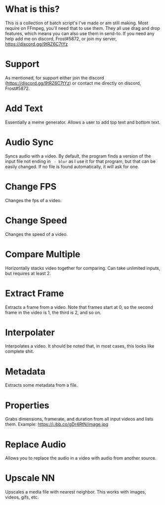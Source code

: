 # What is this?
This is a collection of batch script's I've made or am still making. Most require on FFmpeg, you'll need that to use them. They all use drag and drop features, which means you can also use them in send-to. If you need any help add me on discord, Frost#5872, or join my server, https://discord.gg/9tRZ6C7tYz

# Support
As mentioned, for support either join the discord (https://discord.gg/9tRZ6C7tYz) or contact me directly on discord, Frost#5872.

# Add Text
Essentially a meme generator. Allows a user to add top text and bottom text.

# Audio Sync
Syncs audio with a video. By default, the program finds a version of the input file not ending in ` - blur` as I use it for that program, but that can be easily changed. If no file is found automatically, it will ask for one.

# Change FPS
Changes the fps of a video.

# Change Speed
Changes the speed of a video.

# Compare Multiple
Horizontally stacks video together for comparing. Can take unlimited inputs, but requires at least 2.

# Extract Frame
Extracts a frame from a video. Note that frames start at 0, so the second frame in the video is 1, the third is 2, and so on.

# Interpolater
Interpolates a video. It should be noted that, in most cases, this looks like complete shit.

# Metadata
Extracts some metadata from a file.

# Properties
Grabs dimensions, framerate, and duration from all input videos and lists them.
Example: https://i.ibb.co/gDr4RtN/image.jpg

# Replace Audio
Allows you to replace the audio in a video with audio from another source.

# Upscale NN
Upscales a media file with nearest neighbor. This works with images, videos, gifs, etc.